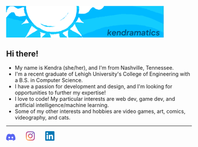 <img src="header.png" width=85% title="kendramatics header">

## Hi there!
* My name is Kendra (she/her), and I'm from Nashville, Tennessee.
* I'm a recent graduate of Lehigh University's College of Engineering with a B.S. in Computer Science.
* I have a passion for development and design, and I'm looking for opportunities to further my expertise!
* I love to code! My particular interests are web dev, game dev, and artificial intelligence/machine learning.
* Some of my other interests and hobbies are video games, art, comics, videography, and cats.

<hr>
<a href="https://discord.com/users/320397901841039372"><img src="images/discord_color.svg" alt="discord link" width=5%></a> &nbsp;&nbsp;&nbsp;&nbsp;&nbsp;
<a href="https://www.instagram.com/kendramatics/"><img src="images/instagram_color.svg" alt="instagram link" width=5%></a> &nbsp;&nbsp;&nbsp;&nbsp;&nbsp;
<a href="https://www.linkedin.com/in/kendra-marable/"><img src="images/linkedin_color.svg" alt="linkedin link" width=5%></a>
